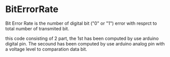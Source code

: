 # BitErrorRate

Bit Error Rate is the number of digital bit ("0" or "1") error with resprct to total number of transmited bit. 

this code consisting of 2 part, the 1st has been computed by use arduino digital pin. The secound has been computed by use arduino analog pin with a voltage level to comparation data bit.
